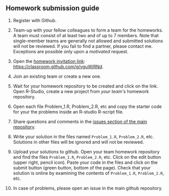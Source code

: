 ## Homework submission guide

1. Register with Github.
3. Team-up with your fellow colleagues to form a team for the homeworks. A team must consist of
  at least two and of up to 7 members. Note that single-member teams are generally not allowed
  and submitted solutions will not be reviewed. If you fail to find a partner, please contact
  me. Exceptions are possible only upon a _motivated_ request.
4. Open the [homework invitation link](https://classroom.github.com/g/vguWjRNd): https://classroom.github.com/g/vguWjRNd.
5. Join an existing team or create a new one.
6. Wait for your homework repository to be created and click on the link.
  Open R-Studio, create a new project from _your team's_ homework repository.
7. Open each file Problem_1.R, Problem_2.R, etc and copy the starter code for your the problems
  inside an R-studio R-script file.
8. Share questions and comments in the [issues section of the main repository](https://github.com/feb-uni-sofia/econometrics2020-solutions/issues).

9. Write your solution in the files named `Problem_1.R`, `Problem_2.R`, etc.
  Solutions in other files will be ignored and will not be reviewed.
10. Upload your solutions to github. Open your team homework repository and find the files
  `Problem_1.R`, `Problem_2.R`, etc. Click on the edit button (upper right, pencil icon). Paste your
  code in the files and click on the submit button (green button, bottom of the page). Check
  that your solution is online by examining the contents of `Problem_1.R`, `Problem_2.R`, etc.

11. In case of problems, please open an issue in the main github repository.
